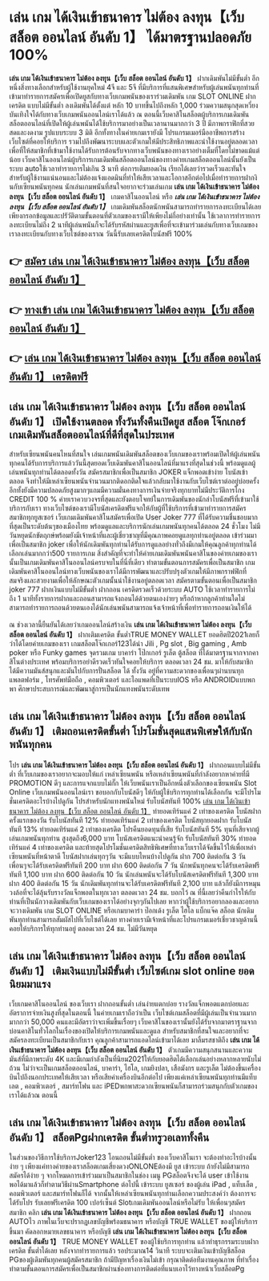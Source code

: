# เล่น เกม ได้เงินเข้าธนาคาร ไม่ต้อง ลงทุน【เว็บ สล็อต ออนไลน์ อันดับ 1】  ได้มาตรฐานปลอดภัย 100%

**เล่น เกม ได้เงินเข้าธนาคาร ไม่ต้อง ลงทุน【เว็บ สล็อต ออนไลน์ อันดับ 1】** ฝากเดิมพันไม่มีขั้นต่ำ  อีกหนึ่งสิ่งทางเลือกสำหรับผู้ใช้งานยุคใหม่ 4จี และ 5จี ที่มีบริการที่แสนพิเศษสำหรับผู้เล่นพนันทุกท่านที่เข้ามาทำรายการสมัครเพื่อเปิดยูสกับทางเว็บเกมพนันของเราร่วมเดิมพัน เกม SLOT ONLINE ฝากเครดิต แบบไม่มีขั้นต่ำ ลงเดิมพันได้ตั้งแต่ หลัก 10 บาทขึ้นไปถึงหลัก 1,000 ร่วมความสนุกสุดเหวี่ยง บันเทิงใจได้กับทางเว็บเกมพนันออนไลน์เราได้แล้ว ณ ตอนนี้เว็บคาสิโนสล็อตผู้บริการเกมเดิมพันสล็อตออนไลน์ที่เปิดให้ผู้เล่นพนันได้ใช้บริการมาอย่างเป็นเวลานานมากกว่า 3 ปี มีภาพกราฟิกที่สวยสดและงดงาม รูปแบบระบบ 3 มิติ
อีกทั้งทางในค่ายเกมเรายังมี โปรแกรมเมอร์มืออาชีพการสร้างเว็บไซต์ที่คอยให้บริการ  รวมไปถึงพัฒนาระบบและตัวเกมให้มีประสิทธิภาพและน่าใช้งานอยู่ตลอดเวลา เพื่อที่ให้สมาชิกที่เข้ามาใช้งานได้รับการต้อนรับจากทางเว็บพนันของทางเราอย่างเต็มที่โดยไม่ขาดแม้แต่น้อย เว็บคาสิโนออนไลน์ผู้บริการเกมเดิมพันสล็อตออนไลน์ของทางค่ายเกมสล็อตออนไลน์นั้นยังเป็นระบบ autoใช้เวลาทำรายการไม่เกิน 3 นาที ต่อการเติมยอดเงิน เรียกได้เลยว่ารวดเร็วและทันใจสำหรับผู้ใช้งานแน่นอนและไม่ต้องแจ้งแอดมินที่ทำให้เสียเวลาและโอกาสอีกต่อไปเมื่อทำรายการฝากงินกับเซียนพนันทุกคน
นักเล่นเกมพนันที่สนใจอยากจะร่วมเล่นเกม **เล่น เกม ได้เงินเข้าธนาคาร ไม่ต้อง ลงทุน【เว็บ สล็อต ออนไลน์ อันดับ 1】** เกมคาสิโนออนไลน์ หรือ ***เล่น เกม ได้เงินเข้าธนาคาร ไม่ต้อง ลงทุน【เว็บ สล็อต ออนไลน์ อันดับ 1】*** เกมเดิมพันสล็อตนักพนันสามารถทำรายการลงทะเบียนได้เลยเพียงกรอกข้อมูลและปรัวัติตามขั้นตอนที่ตัวเกมของเรามีให้เพียงไม่กี่อย่างเท่านั้น ใช้เวลาการทำรายการลงทะเบียนไม่ถึง 2 นาทีผู้เล่นพนันก็จะได้รับรหัสผ่านและยูสเพื่อที่จะเข้ามาร่วมเล่นกับทางเว็บเกมของเราลงทะเบียนกับทางเว็บไซต์ของเราณ วันนี้รับเลยเครดิตโบนัสฟรี 100%

## 👉 [สมัคร เล่น เกม ได้เงินเข้าธนาคาร ไม่ต้อง ลงทุน【เว็บ สล็อต ออนไลน์ อันดับ 1】](https://archa888.com/)
## 👉 [ทางเข้า เล่น เกม ได้เงินเข้าธนาคาร ไม่ต้อง ลงทุน【เว็บ สล็อต ออนไลน์ อันดับ 1】](https://archa888.com/)
## 👉 [เล่น เกม ได้เงินเข้าธนาคาร ไม่ต้อง ลงทุน【เว็บ สล็อต ออนไลน์ อันดับ 1】 เครดิตฟรี](https://archa888.com/)

## เล่น เกม ได้เงินเข้าธนาคาร ไม่ต้อง ลงทุน【เว็บ สล็อต ออนไลน์ อันดับ 1】 เปิดใช้งานตลอด ทั้งวันทั้งคืนเปิดยูส สล็อต โจ๊กเกอร์ เกมเดิมพันสล็อตออนไลน์ที่ดีที่สุดในประเทศ

สำหรับเซียนพนันคนไหนที่สนใจ เล่นเกมพนันเดิมพันสล็อตของเว็บเกมของเราพร้อมเปิดให้ผู้เล่นพนันทุกคนได้รับการบริการแล้ววันนี้สุดยอดเว็บเดิมพันคาสิโนออนไลน์ที่มาแรงที่สุดในช่วงนี้ พร้อมดูแลผู้เล่นพนันทุกท่านได้ตลอดทั้งวัน สมัครสมาชิกเพื่อเป็นสมาชิก JOKER แจ็กพอตเข้าง่าย โบนัสเข้าตลอด จึงทำให้มีเหล่าเซียนพนันจำนวนมากติดอกติดใจแล้วกลับมาใช้งานกับเว็บไซต์เราต่ออยู่บ่อยครั้ง อีกทั้งยังมีความปลอดภัยสูงมากๆแถมมีความมั่นคงทางการเงินจ่ายจริงทุกบาทไม่มีประวัติการโกง CREDIT 100 % ค่ายเราควบวงจรที่สุดและยังตอบโจทย์ในการเดิมพันของนักล่าโบนัสฟรีที่เข้ามาใช้บริการกับเรา
ทางเว็บไซต์ของเรามีโบนัสเครดิตฟรีแจกให้กับผู้ที่ใช้บริการที่เข้ามาทำรายการสมัครสมาชิกทุกยูสเซอร์ เว็บเกมเดิมพันคาสิโนสมัครเพื่อเปิด User Joker 777 ที่ได้รับความชื่นชอบมากที่สุดเป็นระดับต้นๆของเมืองไทย พร้อมดูแลและบริการนักเล่นเกมพนันทุกคนได้ตลอด 24 ชั่วโมง ไม่มีวันหยุดนักขัตฤกษ์พร้อมยังมีเจ้าหน้าที่และผู้เชี่ยวชาญที่มีคุณภาพคอยดูแลทุกท่านอยู่ตลอด เข้าร่วมมาเพื่อเป็นสมาชิก joker เพื่อให้นักเดิมพันทุกท่านได้รับการดูแลอย่างทั่วถึงมีเกมให้คุณลูกค้าทุกท่านได้เลือกเล่นมากกว่า500 รายการเกม
สิ่งสำคัญที่จะทำให้ค่ายเกมเดิมพันพนันคาสิโนของค่ายเกมของเรานั้นเป็นเกมเดิมพันคาสิโนออนไลน์ครบจบในที่นี่ที่เดียว ทำตามขั้นตอนการสมัครเพื่อเป็นสมาชิก  เกมเดิมพันคาสิโนออนไลน์ทางเว็บพนันของเราได้มีการพัฒนาและปรับปรุงตัวเกมให้มีภาพกราฟฟิกที่สมจริงและสวยงามเพื่อให้ลักษณะตัวเกมนั้นน่าใช้งานอยู่ตลอดเวลา สมัครตามขั้นตอนเพื่อเป็นสมาชิก joker 777 ฝากเงินแบบไม่มีขั้นต่ำ ฝากถอน เครดิตรวดเร็วด้วยระบบ AUTO ใช้เวลาทำรายการไม่ถึง 1 นาทีทั้งรายการฝากและถอนสามารถแจ้งถอนได้ด้วยตนเองง่ายๆ หรือถ้าหากลูกค้าท่านใดไม่สามารถทำรายการถอนด้วยตนเองได้นักเล่นพนันสามารถแจ้งเจ้าหน้าที่เพื่อทำรายการถอนเงินให้ได้

ณ ช่วงเวลานี้ยืนยันได้เลยว่าเกมออนไลน์สร้างเงิน **เล่น เกม ได้เงินเข้าธนาคาร ไม่ต้อง ลงทุน【เว็บ สล็อต ออนไลน์ อันดับ 1】** ฝากเติมเครดิต ขั้นต่ำTRUE MONEY WALLET ยอดฮิตปี2021เลยก็ว่าได้โดยค่ายเกมของเรา เกมสล็อตโจ๊กเกอร์123ได้นำ  Jili , Pg slot , Big gaming , Amb poker หรือ Funky games จุดรวมเกม บาคาร่า โป๊กเกอร์ รูเล็ต ตู้สล็อต ที่ได้มาตรฐานจากจากคาสิโนต่างประเทศ พร้อมบริการอย่าดีรวดเร็วทันใจคอยให้บริการ ตลอดเวลา 24 ชม. มาให้กับสมาชิก ได้มีความมันส์สนุกและมันไปกับการปั่นสล็อต ได้ ทั้งวัน อยู่ที่ความสะดวกของเพื่อนๆผ่านบนทุกแพลตฟอร์ม , โทรศัพท์มือถือ , คอมพิวเตอร์ และไอแพดที่เป็นระบบIOS หรือ ANDROIDแบบพกพา ศึกษาประสบการณ์และพัฒนาสู่การเป็นนักแทงพนันระดับเทพ

## เล่น เกม ได้เงินเข้าธนาคาร ไม่ต้อง ลงทุน【เว็บ สล็อต ออนไลน์ อันดับ 1】 เติมถอนเครดิตขั้นต่ำ โปรโมชั่นสุดแสนพิเศษให้กับนักพนันทุกคน

โปร **เล่น เกม ได้เงินเข้าธนาคาร ไม่ต้อง ลงทุน【เว็บ สล็อต ออนไลน์ อันดับ 1】** ฝากถอนแบบไม่มีขั้นต่ำ ที่เว็บเกมของเราอยากจะมอบให้แก่  เหล่าเซียนพนัน หรือเหล่าเซียนพนันที่กำลังอยากหาค่ายที่มี  PROMOTION ดีๆ และการแจกแบบไม่กั๊ก ให้เว็บพนันเราเป็นอีกหนึ่งตัวเลือกของเซียนพนัน Slot Online เว็บเกมพนันออนไลน์เรา ขอบอกกับโบนัสดีๆ ให้กับผู้ใช้บริการทุกท่านได้เลือกกัน จะมีโปรโมชั่นเครดิตอะไรบ้างไปดูกัน
โปรสำหรับนักแทงพนันใหม่ รับโบนัสทันที 100% [เล่น เกม ได้เงินเข้าธนาคาร ไม่ต้อง ลงทุน【เว็บ สล็อต ออนไลน์ อันดับ 1】](https://archa888.com/) ทำยอดเทิร์นแค่ 2 เท่าของเครดิต
โบนัสฝากครั้งแรกของวัน รับโบนัสทันที 12% ทำยอดเทิร์นแค่ 2 เท่าของเครดิต
โบนัสทุกยอดฝาก รับโบนัสทันที 13% ทำยอดเทิร์นแค่ 2 เท่าของเครดิต
โปรคืนยอดทุนที่เสีย รับโบนัสทันที 5% ทุนที่เสียจากผู้เล่นเกมพนันทุกท่าน สูงสุดถึง6,000 บาท
โบนัสเครดิตแนะนำคนรู้จัก รับโบนัสทันที 30% ทำยอดเทิร์นแค่ 4 เท่าของเครดิต
และท้ายสุดโปรโมชั่นเครดิตสิทธิพิเศษที่ทางเว็บเราได้จัดขึ้นไว้ให้เพื่อเหล่าเซียนพนันที่หน้าตาดี โบนัสฝากเล่นทุกๆวัน จะมีแบบไหนบ้างไปดูกัน
ฝาก 700 ติดต่อกัน 3 วัน เพื่อนๆจะได้รับเครดิตฟรีทันที 200 บาท
ฝาก 600 ติดต่อกัน 7 วัน นักพนันทุกคนจะได้รับเครดิตฟรีทันที 1,100 บาท
ฝาก 600 ติดต่อกัน 10 วัน นักเล่นพนันจะได้รับโบนัสเครดิตฟรีทันที 1,300 บาท
ฝาก 400 ติดต่อกัน 15 วัน นักเดิมพันทุกท่านจะได้รับเครดิตฟรีทันที 2,100 บาท
แล้วก็ยังมีการหมุนวงล้อที่จะได้ลุ้นรับรางวัลแจ็กพอตในทุกเวลา ตลอดเวลา 24 ชม. บอกไว้ ณ ที่นี้เลยว่าคืนกำไรให้กับท่านที่เป็นนักวางเดิมพันกับเว็บเกมของเราได้อย่างจุกๆกันไปเลย หากว่าผู้ใช้บริการอยากลองและอยากจะวางเดิมพัน เกม SLOT ONLINE  หรือเกมบาคาร่า ป๊อกเด้ง รูเล็ต ไฮโล แบ็กแจ๊ค สล็อต นักเดิมพันทุกท่านสามารถสัมผัสไปที่เว็บไซต์ได้เลย ทางค่ายเรามีเจ้าหน้าที่และโปรแกรมเมอร์เชี่ยวชาญด้านนี้คอยให้บริการให้ทุกท่านอยู่ ตลอดเวลา 24 ชม. ไม่มีวันหยุด

## เล่น เกม ได้เงินเข้าธนาคาร ไม่ต้อง ลงทุน【เว็บ สล็อต ออนไลน์ อันดับ 1】 เติมเงินแบบไม่มีขั้นต่ำ  เว็บไซต์เกม slot online ยอดนิยมมาแรง

เว็บเกมคาสิโนออนไลน์ ของเว็บเรา ฝากถอนขั้นต่ำ เล่นง่ายแตกบ่อย รางวัลแจ็กพอตแตกบ่อยและอัตราการจ่ายเงินสูงที่สุดในตอนนี้ ในค่ายเกมเราถือว่าเป็น เว็บไซต์เกมสล็อตที่มีผู้เล่นเป็นจำนวนมากมากกว่า 50,000 คนและมีอัตราว่าจะเพิ่มขึ้นเรื่อยๆ เว็บคาสิโนของเรานั้นยังได้รับจากมาตราฐานจากบ่อนคาสิโนทั่วโลกในเรื่องของเปิดให้บริการเกมพนันและดูแล สำหรับสมาชิกที่สนใจและอยากที่จะสมัครลงทะเบียนเป็นสมาชิกกับเรา คุณลูกค้าสามารถแอดไลน์เข้ามาได้เลย
	มาลิ้มรสชาติถึง **เล่น เกม ได้เงินเข้าธนาคาร ไม่ต้อง ลงทุน【เว็บ สล็อต ออนไลน์ อันดับ 1】** ตัวเกมมีความสนุกสนานและความมันส์ที่มีภาพระดับ 4K และมีเกมกำลังเป็นที่นิยม2021ให้กับยอดฮิตได้เลือกเล่นอย่างหลากหลายนับไม่ถ้วน  ไม่ว่าจะเป็นเกมสล็อตออนไลน์, บาคาร่า, ไฮโล, เกมยิงปลา, เสือมังกร และรูเล็ต ไม่ต้องขึ้นเครื่องบินไปถึงนอกประเทศให้เสียเวลา หรือเสียค่าเครื่องบินอีกต่อไป เพียงแค่เหล่าเซียนพนันทุกท่านมีแท็บเลต , คอมพิวเตอร์ , สมาร์ทโฟน และ iPEDพกพาสะดวกเซียนพนันก็สามารถร่วมสนุกกับตัวเกมของเราได้แล้วณ ตอนนี้

## เล่น เกม ได้เงินเข้าธนาคาร ไม่ต้อง ลงทุน【เว็บ สล็อต ออนไลน์ อันดับ 1】 สล็อตPgฝากเครดิต ขั้นต่ำทรูวอเลททั้งคืน

ในส่วนของวิธีการใช้บริการJoker123 โอนถอนไม่มีขั้นต่ำ ของเว็บคาสิโนเรา จะต้องทำอะไรบ้างนั้น ง่าย ๆ เพียงแค่ทางค่ายของเราสล็อตเกมเสี่ยงดวงONLONEต้องมี ยูส เข้าระบบ ถ้ายังไม่มีสามารถสมัครได้ง่าย ๆ จากโหมดการเข้าร่วมมาเป็นสมาชิกในช่อง เมนู PGสล็อตจึงจะได้ user เข้าใช้งาน พอได้มาแล้วก็ทำตามวิธีผ่านSmartphone ต่อไปนี้
เข้าระบบ ยูสเซอร์  ของผู้เล่น iPad , แท็บเล็ต , คอมพิวเตอร์ และสมาร์ทโฟนก็ได้
จากนั้นให้เหล่าเซียนพนันทุกท่านเลือกความประสงค์ว่า ต้องการจะได้รับโปร รับเลยฟรีเครดิต 100 เปอร์เซ็นต์  Slotเกมเดิมพันออนไลน์หรือไม่รับ
ให้เพื่อนๆสมัครสมาชิก คลิก **เล่น เกม ได้เงินเข้าธนาคาร ไม่ต้อง ลงทุน【เว็บ สล็อต ออนไลน์ อันดับ 1】** ฝากถอน AUTOไว ภาพในเว็บจะปรากฏเลขบัญชีพร้อมธนาคาร หรือบัญชี TRUE WALLET ของผู้ให้บริการขึ้นมา
คัดลอกหมายเลขธนาคาร หรือบัญชี **เล่น เกม ได้เงินเข้าธนาคาร ไม่ต้อง ลงทุน【เว็บ สล็อต ออนไลน์ อันดับ 1】** TRUE MONEY WALLET ของผู้ใช้บริการทุกท่าน แล้วทำธุรกรรมระบบฝากเครดิต ขั้นต่ำได้เลย
หลังจากทำรายการแล้ว รอประมาณ14 วินาที ระบบจะเติมเงินเข้าบัญชีสล็อต PGของผู้เดิมพันทุกคนผู้สมัครสมาชิก
ถ้ามีปัญหาเรื่องเงินไม่เข้า กรุณาติดต่อทีมงานคุณภาพ ที่ทำเรื่องทำตามขั้นตอนการสมัครเพื่อเป็นสมาชิกผ่านช่องทางการติดต่อที่แนบเอาไว้ทางหน้าเว็บสล็อตPg


